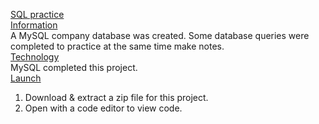 <ins>SQL practice</ins><br>
<ins>Information</ins><br>
A MySQL company database was created. Some database queries were completed to practice at the same time make notes.<br>
<ins>Technology</ins><br>
MySQL completed this project.<br>
<ins>Launch</ins>
1. Download & extract a zip file for this project.
2. Open with a code editor to view code.


